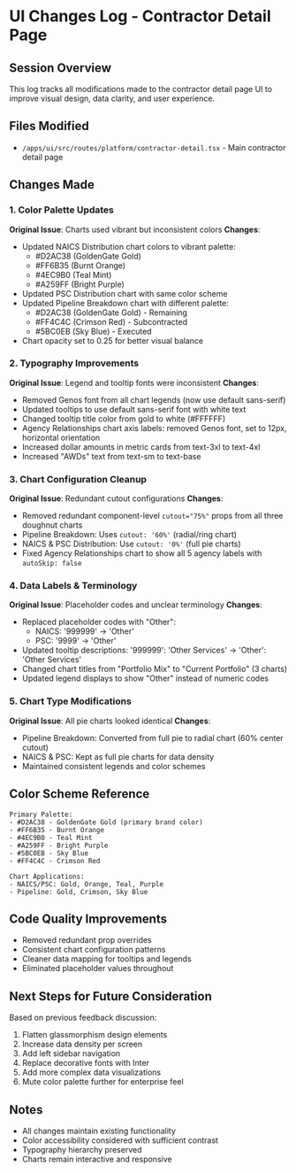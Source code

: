 # UI Changes Log - Contractor Detail Page

## Session Overview
This log tracks all modifications made to the contractor detail page UI to improve visual design, data clarity, and user experience.

## Files Modified
- `/apps/ui/src/routes/platform/contractor-detail.tsx` - Main contractor detail page

## Changes Made

### 1. Color Palette Updates
**Original Issue**: Charts used vibrant but inconsistent colors
**Changes**:
- Updated NAICS Distribution chart colors to vibrant palette:
  - #D2AC38 (GoldenGate Gold)
  - #FF6B35 (Burnt Orange) 
  - #4EC9B0 (Teal Mint)
  - #A259FF (Bright Purple)
- Updated PSC Distribution chart with same color scheme
- Updated Pipeline Breakdown chart with different palette:
  - #D2AC38 (GoldenGate Gold) - Remaining
  - #FF4C4C (Crimson Red) - Subcontracted  
  - #5BC0EB (Sky Blue) - Executed
- Chart opacity set to 0.25 for better visual balance

### 2. Typography Improvements
**Original Issue**: Legend and tooltip fonts were inconsistent
**Changes**:
- Removed Genos font from all chart legends (now use default sans-serif)
- Updated tooltips to use default sans-serif font with white text
- Changed tooltip title color from gold to white (#FFFFFF)
- Agency Relationships chart axis labels: removed Genos font, set to 12px, horizontal orientation
- Increased dollar amounts in metric cards from text-3xl to text-4xl
- Increased "AWDs" text from text-sm to text-base

### 3. Chart Configuration Cleanup
**Original Issue**: Redundant cutout configurations
**Changes**:
- Removed redundant component-level `cutout="75%"` props from all three doughnut charts
- Pipeline Breakdown: Uses `cutout: '60%'` (radial/ring chart)
- NAICS & PSC Distribution: Use `cutout: '0%'` (full pie charts)
- Fixed Agency Relationships chart to show all 5 agency labels with `autoSkip: false`

### 4. Data Labels & Terminology
**Original Issue**: Placeholder codes and unclear terminology
**Changes**:
- Replaced placeholder codes with "Other":
  - NAICS: '999999' → 'Other'
  - PSC: '9999' → 'Other'
- Updated tooltip descriptions: '999999': 'Other Services' → 'Other': 'Other Services'
- Changed chart titles from "Portfolio Mix" to "Current Portfolio" (3 charts)
- Updated legend displays to show "Other" instead of numeric codes

### 5. Chart Type Modifications
**Original Issue**: All pie charts looked identical
**Changes**:
- Pipeline Breakdown: Converted from full pie to radial chart (60% center cutout)
- NAICS & PSC: Kept as full pie charts for data density
- Maintained consistent legends and color schemes

## Color Scheme Reference
```
Primary Palette:
- #D2AC38 - GoldenGate Gold (primary brand color)
- #FF6B35 - Burnt Orange
- #4EC9B0 - Teal Mint  
- #A259FF - Bright Purple
- #5BC0EB - Sky Blue
- #FF4C4C - Crimson Red

Chart Applications:
- NAICS/PSC: Gold, Orange, Teal, Purple
- Pipeline: Gold, Crimson, Sky Blue
```

## Code Quality Improvements
- Removed redundant prop overrides
- Consistent chart configuration patterns
- Cleaner data mapping for tooltips and legends
- Eliminated placeholder values throughout

## Next Steps for Future Consideration
Based on previous feedback discussion:
1. Flatten glassmorphism design elements
2. Increase data density per screen
3. Add left sidebar navigation
4. Replace decorative fonts with Inter
5. Add more complex data visualizations
6. Mute color palette further for enterprise feel

## Notes
- All changes maintain existing functionality
- Color accessibility considered with sufficient contrast
- Typography hierarchy preserved
- Charts remain interactive and responsive